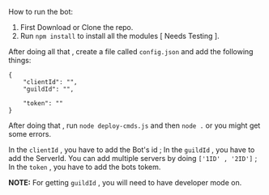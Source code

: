 How to run the bot:
1. First Download or Clone the repo.
2. Run `npm install` to install all the modules [ Needs Testing ].

After doing all that , create a file called `config.json` and add the following things:
```
{
    "clientId": "",
	"guildId": "",

	"token": ""
}
```

After doing that , run `node deploy-cmds.js` and then `node .` or you might get some errors.

In the `clientId` , you have to add the Bot's id ; In the `guildId` , you have to add the ServerId. You can add multiple servers by
 doing `['1ID' , '2ID']` ; In the `token` , you have to add the bots tokem.

**NOTE:** For getting `guildId` , you will need to have developer mode on.